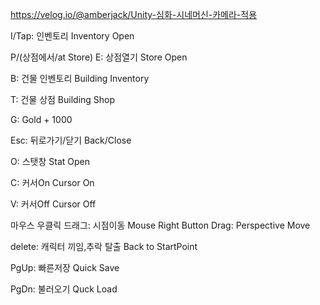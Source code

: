 https://velog.io/@amberjack/Unity-심화-시네머신-카메라-적용

I/Tap: 인벤토리 Inventory Open

P/(상점에서/at Store) E: 상점열기 Store Open

B: 건물 인벤토리 Building Inventory

T: 건물 상점 Building Shop

G: Gold + 1000

Esc: 뒤로가기/닫기 Back/Close

O: 스탯창 Stat Open

C: 커서On Cursor On

V: 커서Off Cursor Off

마우스 우클릭 드래그: 시점이동 Mouse Right Button Drag: Perspective Move

delete: 캐릭터 끼임,추락 탈출 Back to StartPoint

PgUp: 빠른저장 Quick Save

PgDn: 불러오기 Quck Load

